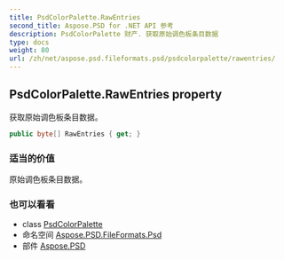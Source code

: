 ```yaml
---
title: PsdColorPalette.RawEntries
second_title: Aspose.PSD for .NET API 参考
description: PsdColorPalette 财产. 获取原始调色板条目数据
type: docs
weight: 80
url: /zh/net/aspose.psd.fileformats.psd/psdcolorpalette/rawentries/
---
```

## PsdColorPalette.RawEntries property

获取原始调色板条目数据。

```csharp
public byte[] RawEntries { get; }
```

### 适当的价值

原始调色板条目数据。

### 也可以看看

* class [PsdColorPalette](../)
* 命名空间 [Aspose.PSD.FileFormats.Psd](../../psdcolorpalette/)
* 部件 [Aspose.PSD](../../../)


